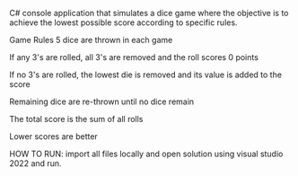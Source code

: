 C# console application that simulates a dice game where the objective is to achieve the lowest possible score according to specific rules.

Game Rules
5 dice are thrown in each game

If any 3's are rolled, all 3's are removed and the roll scores 0 points

If no 3's are rolled, the lowest die is removed and its value is added to the score

Remaining dice are re-thrown until no dice remain

The total score is the sum of all rolls

Lower scores are better

HOW TO RUN: import all files locally and open solution using visual studio 2022 and run.

